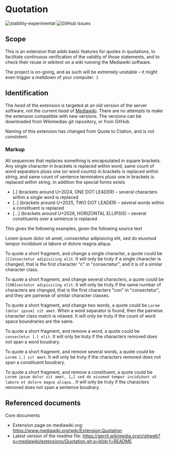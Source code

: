 # Quotation

![stability-experimental](https://img.shields.io/badge/stability-experimental-orange.svg?style=for-the-badge)
![GitHub issues](https://img.shields.io/github/issues-raw/jeblad/Quotation?style=for-the-badge)

## Scope

This is an extension that adds basic features for quotes in quotations, to facilitate continuous verification of the validity of those statements, and to check their reuse in wikitext on a wiki running the Mediawiki software.

The project is on-going, and as such will be extremely unstable &ndash; it might even trigger a meltdown of your computer. :)

## Identification

The _head_ of the extension is targeted at an old version of the server software, not the current _head_ of [Mediawiki](https://www.mediawiki.org/wiki/Download). There are no attempts to make the extension compatible with new versions. The versions can be downloaded from Wikimedias git repository, or from GitHub.

Naming of this extension has changed from Quote to Ctation, and is not consistent.

### Markup

All sequences that replaces something is encapsulated in square brackets. Any single character in brackets is replaced within word, same count of word separators pluss one (or word counts) in brackets is replaced within string, and same count of sentence terminators pluss one in brackets is replaced within string. In addition the special forms exists

- [․] (brackets around U+2024, ONE DOT LEADER) – several characters within a single word is replaced
- [‥] (brackets around U+2025, TWO DOT LEADER) – several words within a constituent is replaced
- […] (brackets around U+2026, HORIZONTAL ELLIPSIS) – several constituents over a sentence is replaced

This gives the following examples, given the following source text

  Lorem ipsum dolor sit amet, consectetur adipisicing elit, sed do eiusmod tempor incididunt ut labore et dolore magna aliqua.

To quote a short fragment, and change a single character, a quote could be `[C]onsectetur adipisicing elit`. It will only be truty if a single character is changed, that is the first character "c" in "consectetur", and it is of a similar character class.

To quote a short fragment, and change several characters, a quote could be `[CON]sectetur adipisicing elit`. It will only be truty if the same number of characters are changed, that is the first characters "con" in "consectetur", and they are pairwise of similar character classes.

To quote a short fragment, and change two words, a quote could be `Lorem [dolor ipsum] sit amet`. When a word separator is found, then the pairwise character class match is relaxed. It will only be truty if the count of word space boundraries are the same.

To quote a short fragment, and remove a word, a quote could be `consectetur [․] elit`. It will only be truty if the characters removed does not span a word boudrary.

To quote a short fragment, and remove several words, a quote could be `Lorem [‥] sit amet`. It will only be truty if the characters removed does not span a constituent boudrary.

To quote a short fragment, and remove a constituent, a quote could be `Lorem ipsum dolor sit amet, […] sed do eiusmod tempor incididunt ut labore et dolore magna aliqua.`. It will only be truty if the characters removed does not span a sentence boudrary.

## Referenced documents

Core documents

* Extension page on mediawiki.org: https://www.mediawiki.org/wiki/Extension:Quotation
* Latest version of the readme file: https://gerrit.wikimedia.org/r/gitweb?p=mediawiki/extensions/Quotation.git;a=blob;f=README


